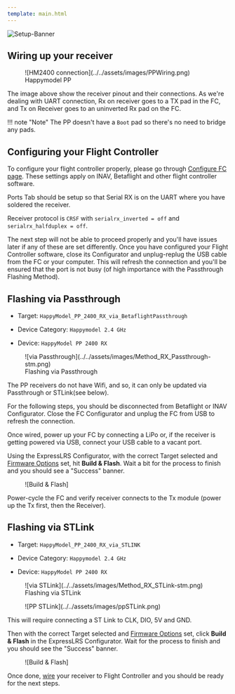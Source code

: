 ```yaml
---
template: main.html
---
```


![Setup-Banner](https://raw.githubusercontent.com/ExpressLRS/ExpressLRS-hardware/master/img/quick-start.png)

## Wiring up your receiver

<figure markdown>
![HM2400 connection](../../assets/images/PPWiring.png)
<figcaption>Happymodel PP</figcaption>
</figure>

The image above show the receiver pinout and their connections. As we're dealing with UART connection, Rx on receiver goes to a TX pad in the FC, and Tx on Receiver goes to an uninverted Rx pad on the FC.

!!! note "Note"
    The PP doesn't have a `Boot` pad so there's no need to bridge any pads.

## Configuring your Flight Controller

To configure your flight controller properly, please go through [Configure FC page](configuring-fc.md). These settings apply on INAV, Betaflight and other flight controller software.

Ports Tab should be setup so that Serial RX is on the UART where you have soldered the receiver.

Receiver protocol is `CRSF` with `serialrx_inverted = off` and `serialrx_halfduplex = off`.

The next step will not be able to proceed properly and you'll have issues later if any of these are set differently. Once you have configured your Flight Controller software, close its Configurator and unplug-replug the USB cable from the FC or your computer. This will refresh the connection and you'll be ensured that the port is not busy (of high importance with the Passthrough Flashing Method).

## Flashing via Passthrough

- Target: `HappyModel_PP_2400_RX_via_BetaflightPassthrough`

- Device Category: `Happymodel 2.4 GHz`

- Device: `HappyModel PP 2400 RX`

<figure markdown>
![via Passthrough](../../assets/images/Method_RX_Passthrough-stm.png)
<figcaption>Flashing via Passthrough</figcaption>
</figure>

The PP receivers do not have Wifi, and so, it can only be updated via Passthrough or STLink(see below).

For the following steps, you should be disconnected from Betaflight or INAV Configurator. Close the FC Configurator and unplug the FC from USB to refresh the connection.

Once wired, power up your FC by connecting a LiPo or, if the receiver is getting powered via USB, connect your USB cable to a vacant port.

Using the ExpressLRS Configurator, with the correct Target selected and [Firmware Options] set, hit **Build & Flash**. Wait a bit for the process to finish and you should see a "Success" banner. 

<figure markdown>
![Build & Flash]
</figure>

Power-cycle the FC and verify receiver connects to the Tx module (power up the Tx first, then the Receiver).

## Flashing via STLink

- Target: `HappyModel_PP_2400_RX_via_STLINK`

- Device Category: `Happymodel 2.4 GHz`

- Device: `HappyModel PP 2400 RX`

<figure markdown>
![via STLink](../../assets/images/Method_RX_STLink-stm.png)
<figcaption>Flashing via STLink</figcaption>
</figure>

<figure markdown>
![PP STLink](../../assets/images/ppSTLink.png)
</figure>

This will require connecting a ST Link to CLK, DIO, 5V and GND.

Then with the correct Target selected and [Firmware Options] set, click **Build & Flash** in the ExpressLRS Configurator. Wait for the process to finish and you should see the "Success" banner.

<figure markdown>
![Build & Flash]
</figure>

Once done, [wire](#wiring-up-your-receiver) your receiver to Flight Controller and you should be ready for the next steps.

[Build & Flash]: ../../assets/images/BuildFlash.png
[Firmware Options]: ../firmware-options.md